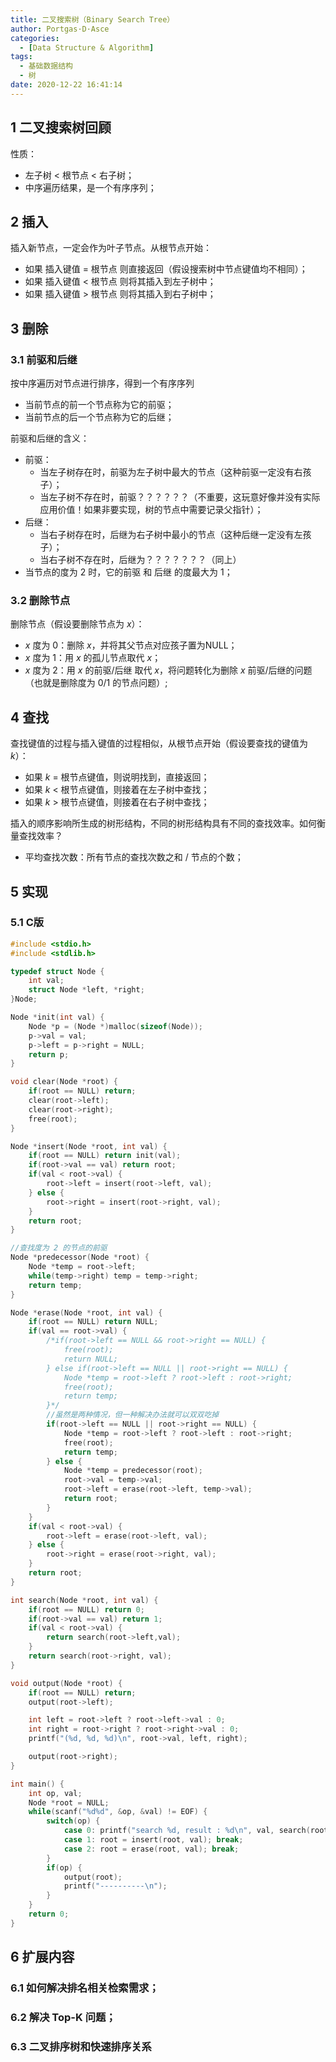 ```yaml
---
title: 二叉搜索树（Binary Search Tree）
author: Portgas·D·Asce
categories:
  - [Data Structure & Algorithm]
tags:
  - 基础数据结构
  - 树
date: 2020-12-22 16:41:14
---
```


<!--more-->

## 1 二叉搜索树回顾
性质：
- 左子树 < 根节点 < 右子树；
- 中序遍历结果，是一个有序序列；

## 2 插入
插入新节点，一定会作为叶子节点。从根节点开始：
- 如果 插入键值 = 根节点 则直接返回（假设搜索树中节点键值均不相同）；
- 如果 插入键值 < 根节点 则将其插入到左子树中；
- 如果 插入键值 > 根节点 则将其插入到右子树中；

## 3 删除
### 3.1 前驱和后继
按中序遍历对节点进行排序，得到一个有序序列
- 当前节点的前一个节点称为它的前驱；
- 当前节点的后一个节点称为它的后继；

前驱和后继的含义：
- 前驱：
  - 当左子树存在时，前驱为左子树中最大的节点（这种前驱一定没有右孩子）；
  - 当左子树不存在时，前驱？？？？？？（不重要，这玩意好像并没有实际应用价值！如果非要实现，树的节点中需要记录父指针）；
- 后继：
  - 当右子树存在时，后继为右子树中最小的节点（这种后继一定没有左孩子）；
  - 当右子树不存在时，后继为？？？？？？？（同上）
- 当节点的度为 2 时，它的前驱 和 后继 的度最大为 1；

### 3.2 删除节点 
删除节点（假设要删除节点为 $x$）：
- $x$ 度为 0：删除 $x$，并将其父节点对应孩子置为NULL；
- $x$ 度为 1：用 $x$ 的孤儿节点取代 $x$；
- $x$ 度为 2：用 $x$ 的前驱/后继 取代 $x$，将问题转化为删除 $x$ 前驱/后继的问题（也就是删除度为 0/1 的节点问题）;

## 4 查找
查找键值的过程与插入键值的过程相似，从根节点开始（假设要查找的键值为 $k$）：
- 如果 $k$ = 根节点键值，则说明找到，直接返回；
- 如果 $k$ < 根节点键值，则接着在左子树中查找；
- 如果 $k$ > 根节点键值，则接着在右子树中查找；

插入的顺序影响所生成的树形结构，不同的树形结构具有不同的查找效率。如何衡量查找效率？
- 平均查找次数：所有节点的查找次数之和 / 节点的个数；

## 5 实现
### 5.1 C版
```cpp
#include <stdio.h>
#include <stdlib.h>

typedef struct Node {
    int val;
    struct Node *left, *right;
}Node;

Node *init(int val) {
    Node *p = (Node *)malloc(sizeof(Node));
    p->val = val;
    p->left = p->right = NULL;
    return p;
}

void clear(Node *root) {
    if(root == NULL) return;
    clear(root->left);
    clear(root->right);
    free(root);
}

Node *insert(Node *root, int val) {
    if(root == NULL) return init(val);
    if(root->val == val) return root;
    if(val < root->val) {
        root->left = insert(root->left, val);
    } else {
        root->right = insert(root->right, val);
    }
    return root;
}

//查找度为 2 的节点的前驱
Node *predecessor(Node *root) {
    Node *temp = root->left;
    while(temp->right) temp = temp->right;
    return temp;
}

Node *erase(Node *root, int val) {
    if(root == NULL) return NULL;
    if(val == root->val) {
        /*if(root->left == NULL && root->right == NULL) {
            free(root);
            return NULL;
        } else if(root->left == NULL || root->right == NULL) {
            Node *temp = root->left ? root->left : root->right;
            free(root);
            return temp;
        }*/
        //虽然是两种情况，但一种解决办法就可以双双吃掉
        if(root->left == NULL || root->right == NULL) {
            Node *temp = root->left ? root->left : root->right;
            free(root);
            return temp;
        } else {
            Node *temp = predecessor(root);
            root->val = temp->val;
            root->left = erase(root->left, temp->val);
            return root;
        }
    }
    if(val < root->val) {
        root->left = erase(root->left, val);
    } else {
        root->right = erase(root->right, val);
    }
    return root;
}

int search(Node *root, int val) {
    if(root == NULL) return 0;
    if(root->val == val) return 1;
    if(val < root->val) {
        return search(root->left,val);
    }
    return search(root->right, val);
}

void output(Node *root) {
    if(root == NULL) return;
    output(root->left);

    int left = root->left ? root->left->val : 0;
    int right = root->right ? root->right->val : 0;
    printf("(%d, %d, %d)\n", root->val, left, right);

    output(root->right);
}

int main() {
    int op, val;
    Node *root = NULL;
    while(scanf("%d%d", &op, &val) != EOF) {
        switch(op) {
            case 0: printf("search %d, result : %d\n", val, search(root, val)); break;
            case 1: root = insert(root, val); break;
            case 2: root = erase(root, val); break;
        }
        if(op) {
            output(root);
            printf("----------\n");
        }
    }
    return 0;
}
```

## 6 扩展内容
### 6.1 如何解决排名相关检索需求；
### 6.2 解决 Top-K 问题；
### 6.3 二叉排序树和快速排序关系
